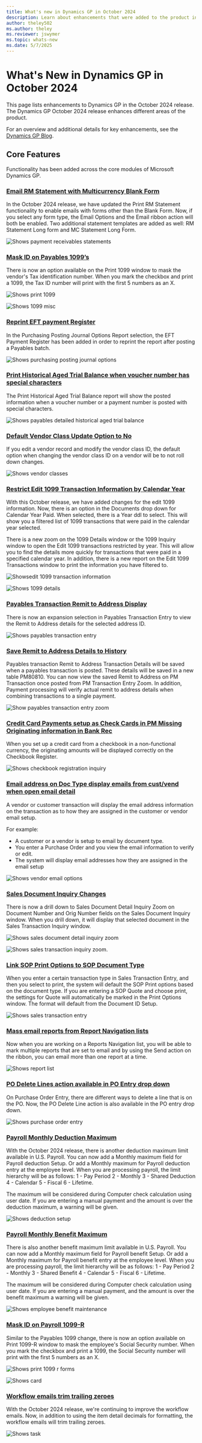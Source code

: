 ```yaml
---
title: What's new in Dynamics GP in October 2024
description: Learn about enhancements that were added to the product in the October 2024 release of Dynamics GP.
author: theley502
ms.author: theley
ms.reviewer: jswymer
ms.topic: whats-new
ms.date: 5/7/2025
---
```

# What's New in Dynamics GP in October 2024

This page lists enhancements to Dynamics GP in the October 2024 release. The Dynamics GP October 2024 release enhances different areas of the product.

For an overview and additional details for key enhancements, see the [Dynamics GP Blog](https://community.dynamics.com/blogs/post/?postid=da2b849a-e349-ef11-a317-6045bda6fe6a).

## Core Features

Functionality has been added across the core modules of Microsoft Dynamics GP.

### [Email RM Statement with Multicurrency Blank Form](https://community.dynamics.com/blogs/post/?postid=2c9db82f-e392-ef11-ac21-6045bdd6e4e4)

In the October 2024 release, we have updated the Print RM Statement functionality to enable emails with forms other than the Blank Form. Now, if you select any form type, the Email Options and the Email ribbon action will both be enabled. Two additional statement templates are added as well: RM Statement Long form and MC Statement Long Form.

![Shows payment receivables statements](media/print-receivables-statements.png)

### [Mask ID on Payables 1099’s](https://community.dynamics.com/blogs/post/?postid=5db16425-a985-ef11-ac21-6045bdff8c1d)

There is now an option available on the Print 1099 window to mask the vendor's Tax identification number. When you mark the checkbox and print a 1099, the Tax ID number will print with the first 5 numbers as an X.

![Shows print 1099](media/print-1099.png)

![Shows 1099 misc](media/1099-misc.png)

### [Reprint EFT payment Register](https://community.dynamics.com/blogs/post/?postid=3e051c5c-aa81-ef11-ac20-7c1e521b8a6e)

In the Purchasing Posting Journal Options Report selection, the EFT Payment Register has been added in order to reprint the report after posting a Payables batch.  

![Shows purchasing posting journal options](media\purchasing-posting-journal-options.png)

### [Print Historical Aged Trial Balance when voucher number has special characters](https://community.dynamics.com/blogs/post/?postid=c8902719-4087-ef11-ac21-00224828b1f8)

The Print Historical Aged Trial Balance report will show the posted information when a voucher number or a payment number is posted with special characters.

![Shows payables detailed historical aged trial balance](media/payables-detailed-hist-aged-trial-balance.png)

### [Default Vendor Class Update Option to No](https://community.dynamics.com/blogs/post/?postid=884b6c34-4281-ef11-ac21-7c1e520da679)

If you edit a vendor record and modify the vendor class ID, the default option when changing the vendor class ID on a vendor will be to not roll down changes.

![Shows vendor classes](media/vendor-classes.png)

### [Restrict Edit 1099 Transaction Information by Calendar Year](https://community.dynamics.com/blogs/post/?postid=eb6d31ec-1c8b-ef11-ac21-7c1e520a09df)

With this October release, we have added changes for the edit 1099 information.  Now, there is an option in the Documents drop down for Calendar Year Paid. When selected, there is a Year ddl to select. This will show you a filtered list of 1099 transactions that were paid in the calendar year selected.

There is a new zoom on the 1099 Details window or the 1099 Inquiry window to open the Edit 1099 transactions restricted by year. This will allow you to find the details more quickly for transactions that were paid in a specified calendar year. In addition, there is a new report on the Edit 1099 Transactions window to print the information you have filtered to.

![Showsedit 1099 transaction information](media/edit-1099-transaction-information.png)

![Shows 1099 details](media/1099-details.png)

### [Payables Transaction Remit to Address Display](https://community.dynamics.com/blogs/post/?postid=8b53391d-268c-ef11-ac21-7c1e5214cdcc)

There is now an expansion selection in Payables Transaction Entry to view the Remit to Address details for the selected address ID.

![Shows payables transaction entry](media/payables-transaction-entry.png)

### [Save Remit to Address Details to History](https://community.dynamics.com/blogs/post/?postid=6a45c6ac-8091-ef11-ac20-7c1e525a7593)

Payables transaction Remit to Address Transaction Details will be saved when a payables transaction is posted. These details will be saved in a new table PM80810. You can now view the saved Remit to Address on PM Transaction once posted from PM Transaction Entry Zoom. In addition, Payment processing will verify actual remit to address details when combining transactions to a single payment.

![Show payables transaction entry zoom](media/payables-transaction-entry-zoom.png)

### [Credit Card Payments setup as Check Cards in PM Missing Originating information in Bank Rec](https://community.dynamics.com/blogs/post/?postid=225aa350-e29a-ef11-8a69-6045bda803cc)

When you set up a credit card from a checkbook in a non-functional currency, the originating amounts will be displayed correctly on the Checkbook Register.

![Shows checkbook registration inquiry](media/checkbook-registration-inquiry.png)

### [Email address on Doc Type display emails from cust/vend when open email detail](https://community.dynamics.com/blogs/post/?postid=f19303c9-e892-ef11-ac21-6045bdd6e4e4)

A vendor or customer transaction will display the email address information on the transaction as to how they are assigned in the customer or vendor email setup.

For example:

* A customer or a vendor is setup to email by document type.
* You enter a Purchase Order and you view the email information to verify or edit.
* The system will display email addresses how they are assigned in the email setup

![Shows vendor email options](media/VENDORFETEMAIL.png)


### [Sales Document Inquiry Changes](https://community.dynamics.com/blogs/post/?postid=99a3c63f-5e96-ef11-8a69-6045bda882c8)

There is now a drill down to Sales Document Detail Inquiry Zoom on Document Number and Orig Number fields on the Sales Document Inquiry window. When you drill down, it will display that selected document in the Sales Transaction Inquiry window.

![Shows sales document detail inquiry zoom](media/sales-document-deatil-inquiry-zoom.png)

![Shows sales transaction inquiry zoom.](media/sales-transaction-inquiry-zoom.png)

### [Link SOP Print Options to SOP Document Type](https://community.dynamics.com/blogs/post/?postid=33422288-6f95-ef11-8a69-7c1e52170f9d)

When you enter a certain transaction type in Sales Transaction Entry, and then you select to print, the system will default the SOP Print options based on the document type. If you are entering a SOP Quote and choose print, the settings for Quote will automatically be marked in the Print Options window. The format will default from the Document ID Setup.

![Shows sales transaction entry](media/sales-transaction-entry.png)

### [Mass email reports from Report Navigation lists](https://community.dynamics.com/blogs/post/?postid=916d3d21-e19a-ef11-8a69-6045bda803cc)

Now when you are working on a Reports Navigation list, you will be able to mark multiple reports that are set to email and by using the Send action on the ribbon, you can email more than one report at a time.

![Shows report list](media/report-list.png)

### [PO Delete Lines action available in PO Entry drop down](https://community.dynamics.com/blogs/post/?postid=aa36b13f-6d95-ef11-8a69-7c1e52687320)

On Purchase Order Entry, there are different ways to delete a line that is on the PO. Now, the PO Delete Line action is also available in the PO entry drop down.

![Shows purchase order entry](media/purchase-order-entry.png)

### [Payroll Monthly Deduction Maximum](https://community.dynamics.com/blogs/post/?postid=5851c245-eb92-ef11-ac21-6045bdd6e4e4)

With the October 2024 release, there is another deduction maximum limit available in U.S. Payroll. You can now add a Monthly maximum field for Payroll deduction Setup. Or add a Monthly maximum for Payroll deduction entry at the employee level. When you are processing payroll, the limit hierarchy will be as follows: 1 - Pay Period 2 - Monthly 3 - Shared Deduction 4 - Calendar 5 - Fiscal 6 - Lifetime.

The maximum will be considered during Computer check calculation using user date. If you are entering a manual payment and the amount is over the deduction maximum, a warning will be given.

![Shows deduction setup](media/deduction-setup.png)

### [Payroll Monthly Benefit Maximum](https://community.dynamics.com/blogs/post/?postid=5851c245-eb92-ef11-ac21-6045bdd6e4e4)

There is also another benefit maximum limit available in U.S. Payroll. You can now add a Monthly maximum field for Payroll benefit Setup. Or add a Monthly maximum for Payroll benefit entry at the employee level. When you are processing payroll, the limit hierarchy will be as follows: 1 - Pay Period 2 - Monthly 3 - Shared Benefit 4 - Calendar 5 - Fiscal 6 - Lifetime.

The maximum will be considered during Computer check calculation using user date. If you are entering a manual payment, and the amount is over the benefit maximum a warning will be given.

![Shows employee benefit maintenance](media/employee-benefit-maintenance.png)

### [Mask ID on Payroll 1099-R](https://community.dynamics.com/blogs/post/?postid=0262fe91-3886-ef11-ac20-6045bded115c)

Similar to the Payables 1099 change, there is now an option available on Print 1099-R window to mask the employee's Social Security number. When you mark the checkbox and print a 1099, the Social Security number will print with the first 5 numbers as an X.

![Shows print 1099 r forms](media/print-1099-r-forms.png)

![Shows card](media/card.png)

### [Workflow emails trim trailing zeroes](https://community.dynamics.com/blogs/post/?postid=79ae6be1-e29a-ef11-8a69-000d3a140b3a)

With the October 2024 release, we're continuing to improve the workflow emails. Now, in addition to using the item detail decimals for formatting, the workflow emails will trim trailing zeroes.

![Shows task](media/task.png)
